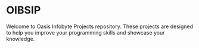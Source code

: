 # OIBSIP
Welcome to Oasis Infobyte Projects repository. These projects are designed to help you improve your programming skills and showcase your knowledge.

